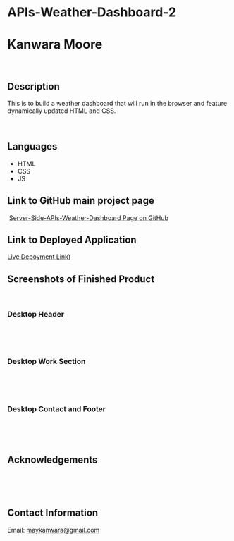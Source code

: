 # APIs-Weather-Dashboard-2


# Kanwara Moore
​
## Description
​This is to build a weather dashboard that will run in the browser and feature dynamically updated HTML and CSS.

​
## Languages
- HTML
- CSS
- JS
​
## Link to GitHub main project page
​
[Server-Side-APIs-Weather-Dashboard Page on GitHub](https://github.com/Maykanwara/APIs-Weather-Dashboard-2)
​
## Link to Deployed Application

[Live Depoyment Link](/https://maykanwara.github.io/APIs-Weather-Dashboard-2/))
​
## Screenshots of Finished Product
​
### Desktop Header
​

​
### Desktop Work Section
​

​
### Desktop Contact and Footer
​

​
## Acknowledgements
​

​
## Contact Information
​Email: maykanwara@gmail.com
